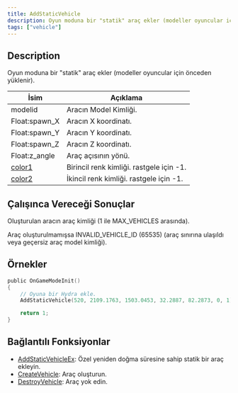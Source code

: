 ```yaml
---
title: AddStaticVehicle
description: Oyun moduna bir "statik" araç ekler (modeller oyuncular için önceden yüklenir).
tags: ["vehicle"]
---
```


## Description

Oyun moduna bir "statik" araç ekler (modeller oyuncular için önceden yüklenir).

| İsim                                     | Açıklama                                 |
| ---------------------------------------- | ---------------------------------------- |
| modelid                                  | Aracın Model Kimliği.                    |
| Float:spawn_X                            | Aracın X koordinatı.                     |
| Float:spawn_Y                            | Aracın Y koordinatı.                     |
| Float:spawn_Z                            | Aracın Z koordinatı.                     |
| Float:z_angle                            | Araç açısının yönü.                      |
| [color1](../resources/vehiclecolorid.md) | Birincil renk kimliği. rastgele için -1. |
| [color2](../resources/vehiclecolorid.md) | İkincil renk kimliği. rastgele için -1.  |

## Çalışınca Vereceği Sonuçlar

Oluşturulan aracın araç kimliği (1 ile MAX_VEHICLES arasında).

Araç oluşturulmamışsa INVALID_VEHICLE_ID (65535) (araç sınırına ulaşıldı veya geçersiz araç model kimliği).

## Örnekler

```c
public OnGameModeInit()
{
    // Oyuna bir Hydra ekle.
    AddStaticVehicle(520, 2109.1763, 1503.0453, 32.2887, 82.2873, 0, 1);

    return 1;
}
```

## Bağlantılı Fonksiyonlar

- [AddStaticVehicleEx](AddStaticVehicleEx.md): Özel yeniden doğma süresine sahip statik bir araç ekleyin.
- [CreateVehicle](CreateVehicle.md): Araç oluşturun.
- [DestroyVehicle](DestroyVehicle.md): Araç yok edin.

